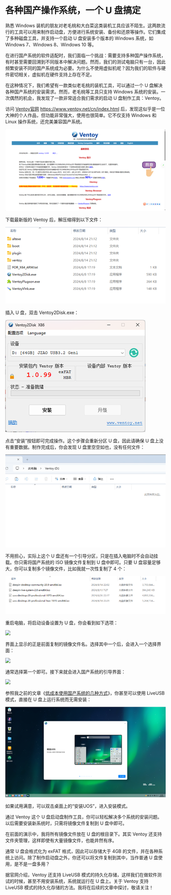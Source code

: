 # 各种国产操作系统，一个 U 盘搞定

熟悉 Windows 装机的朋友对老毛桃和大白菜这类装机工具应该不陌生。这两款流行的工具可以用来制作启动盘，方便进行系统安装、备份和还原等操作。它们集成了多种磁盘工具，并支持一个启动 U 盘安装多个版本的 Windows 系统，如 Windows 7、Windows 8、Windows 10 等。

在进行国产系统的软件适配时，我们面临一个挑战：需要支持多种国产操作系统，有时甚至需要回溯到不同版本中解决问题。然而，我们的测试电脑只有一台，因此频繁安装不同的国产系统成为必要。为什么不使用虚拟机呢？因为我们的软件与硬件密切相关，虚拟机在硬件支持上存在不足。

在这种情况下，我们希望有一款类似老毛桃的装机工具，可以通过一个 U 盘解决各种国产系统的安装需求。然而，老毛桃等工具只支持 Windows 系统的安装。一次偶然的机会，我发现了一款非常适合我们需求的启动 U 盘制作工具：Ventoy。

访问 [Ventoy官网](https://www.ventoy.net/cn/index.html) https://www.ventoy.net/cn/index.html 后，发现这似乎是一位大神的个人作品，但功能非常强大，使用也很简单。它不仅支持 Windows 和 Linux 操作系统，还完美兼容国产系统。

![](https://raw.githubusercontent.com/mogoweb/mywritings/master/book_wechat/2024/202408/images/multi_system_one_udisk_01.png)

下载最新版的 Ventoy 后，解压缩得到以下文件：

![](https://raw.githubusercontent.com/mogoweb/mywritings/master/book_wechat/2024/202408/images/multi_system_one_udisk_02.png)

插入 U 盘，双击 Ventoy2Disk.exe：

![](https://raw.githubusercontent.com/mogoweb/mywritings/master/book_wechat/2024/202408/images/multi_system_one_udisk_03.png)

点击“安装”按钮即可完成操作。这个步骤会重新分区 U 盘，因此请确保 U 盘上没有重要数据。制作完成后，你会发现 U 盘里空空如也，没有任何文件：

![](https://raw.githubusercontent.com/mogoweb/mywritings/master/book_wechat/2024/202408/images/multi_system_one_udisk_04.png)

不用担心，实际上这个 U 盘还有一个引导分区，只是在插入电脑时不会自动挂载。你只需将国产系统的 ISO 镜像文件复制到 U 盘中即可。只要 U 盘容量足够大，你可以复制多个镜像文件，比如我就一次性复制了 4 个：

![](https://raw.githubusercontent.com/mogoweb/mywritings/master/book_wechat/2024/202408/images/multi_system_one_udisk_05.png)

重启电脑，将启动设备设置为 U 盘，你会看到如下选项：

![](https://raw.githubusercontent.com/mogoweb/mywritings/master/book_wechat/2024/202408/images/multi_system_one_udisk_06.jpg)

界面上显示的正是前面复制的镜像文件名。选择其中一个后，会进入一个选择界面：

![](https://raw.githubusercontent.com/mogoweb/mywritings/master/book_wechat/2024/202408/images/multi_system_one_udisk_07.jpg)

通常选择第一个即可。接下来就会进入国产系统的引导界面：

![](https://raw.githubusercontent.com/mogoweb/mywritings/master/book_wechat/2024/202408/images/multi_system_one_udisk_08.jpg)

参照我之前的文章《[低成本使用国产系统的几种方式](https://mp.weixin.qq.com/s/GHZPyFXVf6f6rAfQbvrkzg)》，你甚至可以使用 LiveUSB 模式，直接在 U 盘上运行系统而无需安装：

![](https://raw.githubusercontent.com/mogoweb/mywritings/master/book_wechat/2024/202408/images/multi_system_one_udisk_09.png)

如果试用满意，可以双击桌面上的“安装UOS”，进入安装模式。

通过 Ventoy 这个 U 盘启动盘制作工具，你可以轻松解决多个系统的安装问题。以后需要安装新系统时，只需将镜像文件复制到 U 盘中即可。

在前面的演示中，我将所有镜像文件放在 U 盘的根目录下。其实 Ventoy 还支持文件夹管理，这样即使有大量镜像文件，也能井然有序。

通常 U 盘会格式化为 exFAT 格式，因此可以存储大于 4GB 的文件，并在各种系统上访问。除了制作启动盘之外，你还可以将文件复制到其中，当作普通 U 盘使用，是不是一盘多用？

据官网介绍，Ventoy 还支持 LiveUSB 模式的持久化存储，这样我们在做软件测试的时候，甚至不用安装系统，系统就运行在 U 盘上。关于 Ventoy 支持 LiveUSB 模式的持久化存储的方法。我将在后续的文章中探讨，敬请关注！

